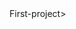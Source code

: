 <html>
  <head> First-project> </head>
  <body>
    <a href="file:///C:/Users/Venu%20Gopal/Desktop/HTML/Selfdetails.html"> </a>
  </body>
 </html>
